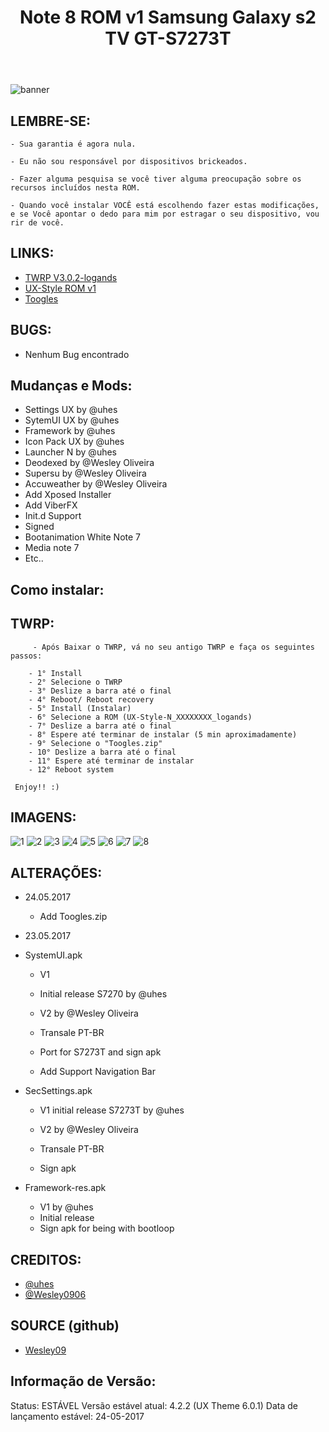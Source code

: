 ﻿---
title: Note 8 ROM v1 Samsung Galaxy s2 TV GT-S7273T
---

<img src="http://Wesley09.github.io/img/UX/banner.png" alt="banner">


## LEMBRE-SE: ##




    - Sua garantia é agora nula.
	
    - Eu não sou responsável por dispositivos brickeados.
	
    - Fazer alguma pesquisa se você tiver alguma preocupação sobre os recursos incluídos nesta ROM.
	
    - Quando você instalar VOCÊ está escolhendo fazer estas modificações, e se Você apontar o dedo para mim por estragar o seu dispositivo, vou rir de você.

	
	
	
	
## LINKS: ##




* [TWRP V3.0.2-logands](http://atominik.com/2oDn)
* [UX-Style ROM v1](http://atominik.com/2oDU)
* [Toogles](http://pintient.com/2ACM)


## BUGS: ##




   - Nenhum Bug encontrado


## Mudanças e Mods: ##


   - Settings UX   by   @uhes
   - SytemUI UX    by   @uhes
   - Framework     by   @uhes
   - Icon Pack UX  by   @uhes
   - Launcher N    by   @uhes
   - Deodexed      by   @Wesley Oliveira
   - Supersu       by   @Wesley Oliveira
   - Accuweather   by   @Wesley Oliveira
   - Add Xposed Installer
   - Add ViberFX
   - Init.d Support
   - Signed
   - Bootanimation White Note 7
   - Media note 7
   - Etc..
   
   

   
## Como instalar: ##
		
		

   ## TWRP: ##
   
   

         - Após Baixar o TWRP, vá no seu antigo TWRP e faça os seguintes passos:

        - 1° Install
        - 2° Selecione o TWRP 
        - 3° Deslize a barra até o final
        - 4° Reboot/ Reboot recovery
        - 5° Install (Instalar)
        - 6° Selecione a ROM (UX-Style-N_XXXXXXXX_logands)
        - 7° Deslize a barra até o final
        - 8° Espere até terminar de instalar (5 min aproximadamente)
        - 9° Selecione o "Toogles.zip"
        - 10° Deslize a barra até o final
        - 11° Espere até terminar de instalar
        - 12° Reboot system

     Enjoy!! :)


	 
	 

## IMAGENS: ##


<img src="http://Wesley09.github.io/img/UX/1.png" alt="1">

<img src="http://Wesley09.github.io/img/UX/2.png" alt="2">

<img src="http://Wesley09.github.io/img/UX/3.png" alt="3">

<img src="http://Wesley09.github.io/img/UX/4.png" alt="4">

<img src="http://Wesley09.github.io/img/UX/5.png" alt="5">

<img src="http://Wesley09.github.io/img/UX/6.png" alt="6">

<img src="http://Wesley09.github.io/img/UX/7.png" alt="7">

<img src="http://Wesley09.github.io/img/UX/8.png" alt="8">


## ALTERAÇÕES: ##

  - 24.05.2017
    - Add Toogles.zip
	
  - 23.05.2017
  
  - SystemUI.apk
    - V1
    - Initial release S7270 by @uhes
	
    - V2 by @Wesley Oliveira
    - Transale PT-BR
    - Port  for S7273T and sign apk
    - Add Support Navigation Bar
	
  - SecSettings.apk
    - V1 initial release S7273T by @uhes
	
    - V2 by @Wesley Oliveira
    - Transale PT-BR
    - Sign apk
	
  - Framework-res.apk
    - V1 by @uhes
    - Initial release
    - Sign apk for being with bootloop




## CREDITOS: ##


* [@uhes](https://forum.xda-developers.com/member.php?u=7798931)
* [@Wesley0906](https://forum.xda-developers.com/member.php?u=7721990)
	
	
	
## SOURCE (github) ##



* [Wesley09](https://github.com/Wesley09)

## Informação de Versão: ##

Status: ESTÁVEL
Versão estável atual: 4.2.2 (UX Theme 6.0.1)
Data de lançamento estável: 24-05-2017